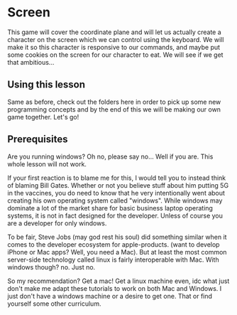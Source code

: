 # Screen

This game will cover the coordinate plane and will let us actually create a character on the screen which we can control using the keyboard. We will make it so this character is responsive to our commands, and maybe put some cookies on the screen for our character to eat. We will see if we get that ambitious...

## Using this lesson

Same as before, check out the folders here in order to pick up some new programming concepts and by the end of this we will be making our own game together. Let's go!

## Prerequisites

Are you running windows? Oh no, please say no... Well if you are. This whole lesson will not work.

If your first reaction is to blame me for this, I would tell you to instead think of blaming Bill Gates. Whether or not you believe stuff about him putting 5G in the vaccines, you do need to know that he very intentionally went about creating his own operating system called "windows". While windows may dominate a lot of the market share for basic business laptop operating systems, it is not in fact designed for the developer. Unless of course you are a developer for only windows.

To be fair, Steve Jobs (may god rest his soul) did something similar when it comes to the developer ecosystem for apple-products. (want to develop iPhone or Mac apps? Well, you need a Mac). But at least the most common server-side technology called linux is fairly interoperable with Mac. With windows though? no. Just no. 

So my recommendation? Get a mac! Get a linux machine even, idc what just don't make me adapt these tutorials to work on both Mac and Windows. I just don't have a windows machine or a desire to get one. That or find yourself some other curriculum.
